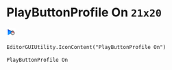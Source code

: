 # PlayButtonProfile On `21x20`
<img src="/img/PlayButtonProfile%20On.png" width=21 height=20>

``` CSharp
EditorGUIUtility.IconContent("PlayButtonProfile On")
```
```
PlayButtonProfile On
```
